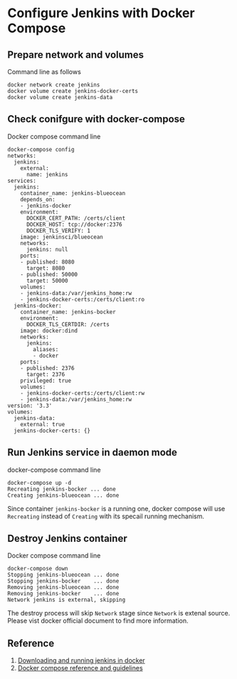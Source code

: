 # Configure Jenkins with Docker Compose

## Prepare network and volumes

Command line as follows

```shell
docker network create jenkins
docker volume create jenkins-docker-certs
docker volume create jenkins-data
```

## Check conifgure with docker-compose

Docker compose command line

```shell
docker-compose config
networks:
  jenkins:
    external:
      name: jenkins
services:
  jenkins:
    container_name: jenkins-blueocean
    depends_on:
    - jenkins-docker
    environment:
      DOCKER_CERT_PATH: /certs/client
      DOCKER_HOST: tcp://docker:2376
      DOCKER_TLS_VERIFY: 1
    image: jenkinsci/blueocean
    networks:
      jenkins: null
    ports:
    - published: 8080
      target: 8080
    - published: 50000
      target: 50000
    volumes:
    - jenkins-data:/var/jenkins_home:rw
    - jenkins-docker-certs:/certs/client:ro
  jenkins-docker:
    container_name: jenkins-bocker
    environment:
      DOCKER_TLS_CERTDIR: /certs
    image: docker:dind
    networks:
      jenkins:
        aliases:
        - docker
    ports:
    - published: 2376
      target: 2376
    privileged: true
    volumes:
    - jenkins-docker-certs:/certs/client:rw
    - jenkins-data:/var/jenkins_home:rw
version: '3.3'
volumes:
  jenkins-data:
    external: true
  jenkins-docker-certs: {}
```

## Run Jenkins service  in daemon mode

docker-compose command line

```shell
docker-compose up -d
Recreating jenkins-bocker ... done
Creating jenkins-blueocean ... done
```

Since container `jenkins-bocker` is a running one, docker compose will use `Recreating` instead of `Creating` with its specail running mechanism.

## Destroy Jenkins container

Docker compose command line

```shell
docker-compose down
Stopping jenkins-blueocean ... done
Stopping jenkins-bocker    ... done
Removing jenkins-blueocean ... done
Removing jenkins-bocker    ... done
Network jenkins is external, skipping
```

The destroy process will skip `Network` stage since `Network` is  extenal source. Please vist docker official document to find more information.

## Reference
1. [Downloading and running jenkins in docker](https://www.jenkins.io/doc/book/installing/#downloading-and-running-jenkins-in-docker)
2. [Docker compose reference and guidelines](https://docs.docker.com/compose/compose-file/#external)
